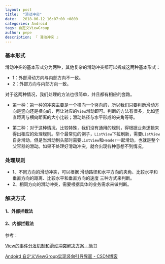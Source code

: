 ```yaml
---
layout: post
title:  "滑动冲突"
date:   2018-06-12 16:07:00 +0800
categories: Android
tags: 自定义ViewGroup
author: pepe
description: 『 滑动冲突 』
---
```


### **基本形式**

滑动冲突的基本形式分为两种，其他复杂的滑动冲突都可以拆成这两种基本形式：

* 1：外部滑动方向与内部方向不一致。
* 2：外部方向与内部方向一致。

对于这两种情况，我们处理的方法也很简单，并且都有相应的套路。

* 第一种：第一种的冲突主要是一个横向一个竖向的，所以我们只要判断滑动方向是竖向还是横向的，再让对应的`View`滑动即可。判断的方法有很多，比如竖直距离与横向距离的大小比较；滑动路径与水平形成的夹角等等。

* 第二种：对于这种情况，比较特殊，我们没有通用的规则，得根据业务逻辑来得出相应的处理规则。举个最常见的例子，`ListView`下拉刷新，需要`ListView`自身滑动，但是当滑动到头部时需要`ListView`和`Header`一起滑动，也就是整个父容器的滑动。如果不处理好滑动冲突，就会出现各种意想不到情况。

### **处理规则**

* 1、不同方向的滑动冲突，可以根据 滑动路径和水平方向的夹角、比较水平和垂直方向的距离、比较水平和垂直方向的速度 三种方式来判断。
* 2、相同方向的滑动冲突，需要根据具体的业务需求来做判断。

### **解决方式**

#### 1、外部拦截法


#### 2、内部拦截法


参考：

[View的事件分发机制和滑动冲突解决方案 - 简书](https://www.jianshu.com/p/057832528bdd)

[Andoird 自定义ViewGroup实现竖向引导界面 - CSDN博客](https://blog.csdn.net/lmj623565791/article/details/23692439)






